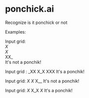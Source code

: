 # ponchick.ai
Recognize is it ponchick or not  

Examples:  

Input grid:  
_X_  
_X_   
XX_   
It's not a ponchik!  
  
Input grid :
_XX
X_X
XXX
It's a ponchik!

Input grid:
_X_
_X_
X__
It's not a ponchik!

Input grid:
_X_
X_X
_X_
It's a ponchik!
